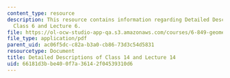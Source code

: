 ```yaml
---
content_type: resource
description: This resource contains information regarding Detailed Descriptions of
  Class 6 and Lecture 6.
file: https://ol-ocw-studio-app-qa.s3.amazonaws.com/courses/6-849-geometric-folding-algorithms-linkages-origami-polyhedra-fall-2012/66181d3bbe400f7a36142f04539310d6_MIT6_849F12_desc14.pdf
file_type: application/pdf
parent_uid: ac06f5dc-c82a-b3a0-cb86-73d3c54d5831
resourcetype: Document
title: Detailed Descriptions of Class 14 and Lecture 14
uid: 66181d3b-be40-0f7a-3614-2f04539310d6
---
```

